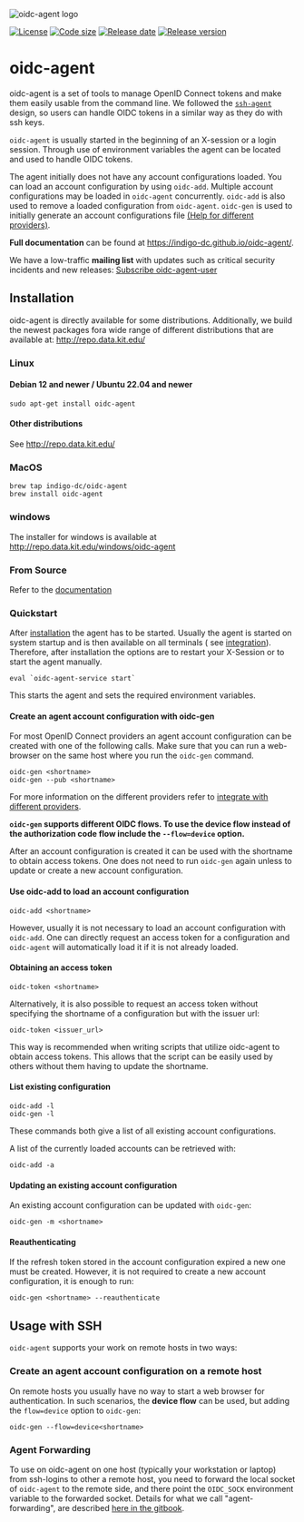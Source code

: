 ![oidc-agent logo](https://raw.githubusercontent.com/indigo-dc/oidc-agent/master/logo_wide.png)
<!-- [![Build Status](https://jenkins.indigo-datacloud.eu/buildStatus/icon?job=Pipeline-as-code/oidc-agent/master)](https://jenkins.indigo-datacloud.eu/job/Pipeline-as-code/job/oidc-agent/job/master/) -->
[![License](https://img.shields.io/github/license/indigo-dc/oidc-agent.svg)](https://github.com/indigo-dc/oidc-agent/blob/master/LICENSE)
[![Code size](https://img.shields.io/github/languages/code-size/indigo-dc/oidc-agent.svg)](https://github.com/indigo-dc/oidc-agent/tree/master/src)
[![Release date](https://img.shields.io/github/release-date/indigo-dc/oidc-agent.svg)](https://github.com/indigo-dc/oidc-agent/releases/latest)
[![Release version](https://img.shields.io/github/release/indigo-dc/oidc-agent.svg)](https://github.com/indigo-dc/oidc-agent/releases/latest)
<!-- [![Commits since latest release](https://img.shields.io/github/commits-since/indigo-dc/oidc-agent/latest.svg)](https://github.com/indigo-dc/oidc-agent/compare/latest...master) -->
<!-- [![Commit activity](https://img.shields.io/github/commit-activity/m/indigo-dc/oidc-agent.svg)](https://github.com/indigo-dc/oidc-agent/graphs/commit-activity) -->
<!-- [![Github downloads](https://img.shields.io/github/downloads/indigo-dc/oidc-agent/total.svg?label=github%20downloads&logo=github&style=flat)](https://github.com/indigo-dc/oidc-agent/releases) -->

# oidc-agent

oidc-agent is a set of tools to manage OpenID Connect tokens and make them easily usable from the command line. We
followed the
[`ssh-agent`](https://www.openssh.com/) design, so users can handle OIDC tokens in a similar way as they do with ssh
keys.

`oidc-agent` is usually started in the beginning of an X-session or a login session. Through use of environment
variables the agent can be located and used to handle OIDC tokens.

The agent initially does not have any account configurations loaded. You can load an account configuration by
using `oidc-add`. Multiple account configurations may be loaded in `oidc-agent` concurrently.  `oidc-add` is also used
to remove a loaded configuration from `oidc-agent`. `oidc-gen` is used to initially generate an account configurations
file [(Help for different providers)](https://indigo-dc.gitbook.io/oidc-agent/user/oidc-gen/provider).

**Full documentation** can be found at https://indigo-dc.github.io/oidc-agent/.

We have a low-traffic **mailing list** with updates such as critical security incidents and new
releases: [Subscribe oidc-agent-user](https://www.lists.kit.edu/sympa/subscribe/oidc-agent-user)

## Installation

oidc-agent is directly available for some distributions.
Additionally, we build the newest packages fora wide range of different
distributions that are available at: http://repo.data.kit.edu/

### Linux

#### Debian 12 and newer / Ubuntu 22.04 and newer

```shell
sudo apt-get install oidc-agent
```

#### Other distributions

See http://repo.data.kit.edu/

### MacOS

```
brew tap indigo-dc/oidc-agent
brew install oidc-agent
```

### windows

The installer for windows is available at http://repo.data.kit.edu/windows/oidc-agent

### From Source

Refer to the [documentation](https://indigo-dc.github.io/oidc-agent/installation/install/#from-source)

### Quickstart

After [installation](https://indigo-dc.gitbook.io/oidc-agent/installation/install) the agent has to be started. Usually
the agent is started on system startup and is then available on all terminals (
see [integration](https://indigo-dc.gitbook.io/oidc-agent/configuration/integration)). Therefore, after installation the
options are to restart your X-Session or to start the agent manually.

```
eval `oidc-agent-service start`
```

This starts the agent and sets the required environment variables.

#### Create an agent account configuration with oidc-gen

For most OpenID Connect providers an agent account configuration can be created with one of the following calls. Make
sure that you can run a web-browser on the same host where you run the `oidc-gen` command.

```
oidc-gen <shortname>
oidc-gen --pub <shortname>
```

For more information on the different providers refer
to [integrate with different providers](https://indigo-dc.gitbook.io/oidc-agent/user/oidc-gen/provider).

**`oidc-gen` supports different OIDC flows. To use the device flow instead of the authorization code flow include
the `--flow=device` option.**

After an account configuration is created it can be used with the shortname to obtain access tokens. One does not need
to run `oidc-gen` again unless to update or create a new account configuration.

#### Use oidc-add to load an account configuration

```
oidc-add <shortname>
```

However, usually it is not necessary to load an account configuration with
`oidc-add`. One can directly request an access token for a configuration and
`oidc-agent` will automatically load it if it is not already loaded.

#### Obtaining an access token

```
oidc-token <shortname>
```

Alternatively, it is also possible to request an access token without specifying the shortname of a configuration but
with the issuer url:

```
oidc-token <issuer_url>
```

This way is recommended when writing scripts that utilize oidc-agent to obtain access tokens. This allows that the
script can be easily used by others without them having to update the shortname.

#### List existing configuration

```
oidc-add -l
oidc-gen -l
```

These commands both give a list of all existing account configurations.

A list of the currently loaded accounts can be retrieved with:

```
oidc-add -a
```

#### Updating an existing account configuration

An existing account configuration can be updated with `oidc-gen`:

```
oidc-gen -m <shortname>
```

#### Reauthenticating

If the refresh token stored in the account configuration expired a new one must be created. However, it is not required
to create a new account configuration, it is enough to run:

```
oidc-gen <shortname> --reauthenticate
```

## Usage with SSH

`oidc-agent` supports your work on remote hosts in two ways:

### Create an agent account configuration on a remote host

On remote hosts you usually have no way to start a web browser for authentication. In such scenarios, the **device
flow** can be used, but adding the `flow=device` option to `oidc-gen`:

```
oidc-gen --flow=device<shortname>
```

### Agent Forwarding

To use on oidc-agent on one host (typically your workstation or laptop)
from ssh-logins to other a remote host, you need to forward the local socket of `oidc-agent` to the remote side, and
there point the `OIDC_SOCK`
environment variable to the forwarded socket. Details for what we call
"agent-forwarding", are
described [here in the gitbook](https://indigo-dc.gitbook.io/oidc-agent/configuration/forwarding).

